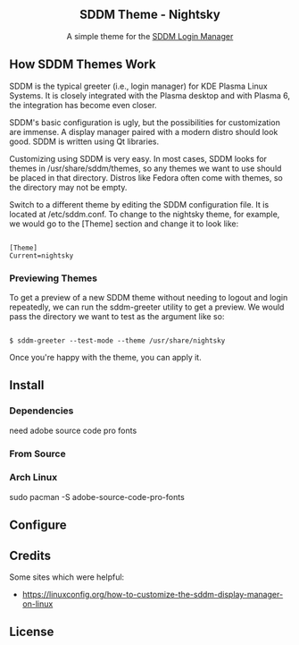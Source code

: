 <h2 align="center"> SDDM Theme - Nightsky </h2>

<p align=center>
 A simple theme for the <a href="https://github.com/sddm/sddm">SDDM Login Manager</a>
</p>

## How SDDM Themes Work

SDDM is the typical greeter (i.e., login manager) for KDE Plasma Linux Systems. It is closely integrated with the Plasma desktop and with Plasma 6, the integration has become even closer. 

SDDM's basic configuration is ugly, but the possibilities for customization are immense. A display manager paired with a modern distro should look good. SDDM is written using Qt libraries.  

Customizing using SDDM is very easy. In most cases, SDDM looks for themes in /usr/share/sddm/themes, so any themes we want to use should be placed in that directory. Distros like Fedora often come with themes, so the directory may not be empty. 

Switch to a different theme by editing the SDDM configuration file. It is located at /etc/sddm.conf. To change to the nightsky theme, for example, we would go to the [Theme] section and change it to look like:

```

[Theme]
Current=nightsky

```

### Previewing Themes

To get a preview of a new SDDM theme without needing to logout and login repeatedly, we can run the sddm-greeter utility to get a preview. We would pass the directory we want to test as the argument like so:

```

$ sddm-greeter --test-mode --theme /usr/share/nightsky

```

Once you're happy with the theme, you can apply it.


## Install 

### Dependencies

need adobe source code pro fonts

### From Source


### Arch Linux
sudo pacman -S adobe-source-code-pro-fonts


## Configure


## Credits

Some sites which were helpful:
- https://linuxconfig.org/how-to-customize-the-sddm-display-manager-on-linux


## License

